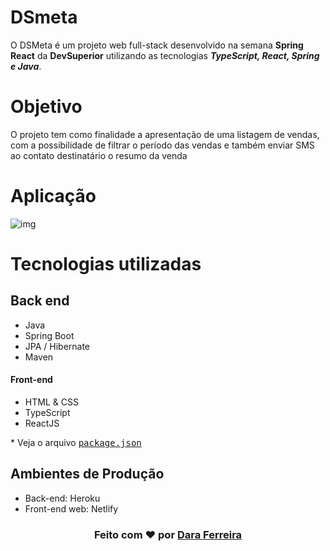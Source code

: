 # DSmeta

O DSMeta é um projeto web full-stack desenvolvido na semana **Spring React** da **DevSuperior** utilizando as tecnologias ***TypeScript, React, Spring e Java***.

# Objetivo

O projeto tem como finalidade a apresentação de uma listagem de vendas, com a possibilidade de filtrar o período das vendas e também enviar SMS ao contato destinatário o resumo da venda

# Aplicação
![img](https://i.imgur.com/WuHwTkD.jpg)

# Tecnologias utilizadas
## Back end
- Java
- Spring Boot
- JPA / Hibernate
- Maven

#### Front-end
  - HTML & CSS
  - TypeScript
  - ReactJS

  \* Veja o arquivo <kbd>[package.json](./dsmetas/frontend/package.json)</kbd>

## Ambientes de Produção
- Back-end: Heroku
- Front-end web: Netlify

<h3 align="center">
Feito com ❤️ por <a href="https://www.linkedin.com/in/daraferreira/">Dara Ferreira</a>
<br><br>
